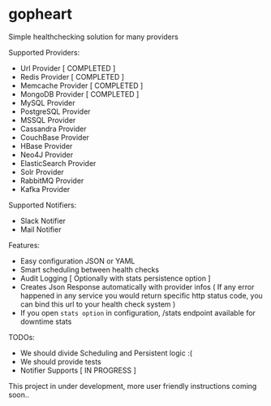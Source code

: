 # gopheart
Simple healthchecking solution for many providers

Supported Providers:
  - Url Provider [ COMPLETED ]
  - Redis Provider [ COMPLETED ]
  - Memcache Provider [ COMPLETED ]
  - MongoDB Provider [ COMPLETED ]
  - MySQL Provider
  - PostgreSQL Provider
  - MSSQL Provider
  - Cassandra Provider
  - CouchBase Provider
  - HBase Provider
  - Neo4J Provider
  - ElasticSearch Provider
  - Solr Provider
  - RabbitMQ Provider
  - Kafka Provider

Supported Notifiers:
  - Slack Notifier
  - Mail Notifier
  
Features:
  - Easy configuration JSON or YAML
  - Smart scheduling between health checks
  - Audit Logging [ Optionally with stats persistence option ]
  - Creates Json Response automatically with provider infos ( If any error happened in any service you would return specific http status code, you can bind this url to your health check system )
  - If you open `stats option` in configuration, /stats endpoint available for downtime stats

TODOs:
  - We should divide Scheduling and Persistent logic :(
  - We should provide tests
  - Notifier Supports [ IN PROGRESS ]

This project in under development, more user friendly instructions coming soon..
